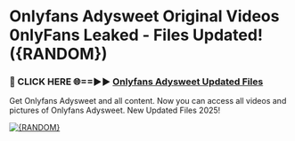 # Onlyfans Adysweet Original Videos 0nlyFans Leaked - Files Updated! ({RANDOM})

<h3>🔴 CLICK HERE 🌐==►► <a href="https://betterlinks.top/A2PfLJ" rel="nofollow">Onlyfans Adysweet Updated Files</a></h3>

Get Onlyfans Adysweet and all content. Now you can access all videos and pictures of Onlyfans Adysweet. New Updated Files 2025!

[![{RANDOM}](https://i.imgur.com/ppqm5kG.gif)](https://betterlinks.top/A2PfLJ)